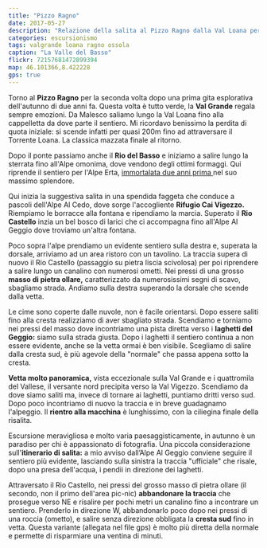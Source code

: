 ```yaml
---
title: "Pizzo Ragno"
date: 2017-05-27
description: "Relazione della salita al Pizzo Ragno dalla Val Loana per L’Alpe Erta, l’Alpe Al Cedo,  l’Alpe Al Geggio e i laghetti del Geggio"
categories: escursionismo
tags: valgrande loana ragno ossola
caption: "La Valle del Basso"
flickr: 72157681472899394
map: 46.101366,8.422228
gps: true
---
```



Torno al **Pizzo Ragno** per la seconda volta dopo una prima gita esplorativa dell'autunno di due anni fa. Questa volta è tutto verde, la **Val Grande** regala sempre emozioni. Da Malesco saliamo lungo la Val Loana fino alla cappelletta da dove parte il sentiero. Mi ricordavo benissimo la perdita di quota iniziale: si scende infatti per quasi 200m fino ad attraversare il Torrente Loana. La classica mazzata finale al ritorno.

Dopo il ponte passiamo anche il **Rio del Basso** e iniziamo a salire lungo la sterrata fino all'Alpe omonima, dove vendono degli ottimi formaggi. Qui riprende il sentiero per l'Alpe Erta, <a href="https://www.flickr.com/photos/signalkuppe/22496449591/" target="_blank">immortalata due anni prima </a> nel suo massimo splendore.

Qui inizia la suggestiva salita in una spendida faggeta che conduce a pascoli dell'Alpe Al Cedo, dove sorge l'accogliente **Rifugio Cai Vigezzo.** Riempiamo le borracce alla fontana e ripendiamo la marcia. Superato il **Rio Castello** inzia un bel bosco di larici che ci accompagna fino all'Alpe Al Geggio dove troviamo un'altra fontana.

Poco sopra l'alpe prendiamo un evidente sentiero sulla destra e, superata la dorsale, arriviamo ad un area ristoro con un tavolino. La traccia supera di nuovo il Rio Castello (passaggio su pietra liscia scivolosa) per poi riprendere a salire lungo un canalino con numerosi ometti. Nei pressi di una grosso **masso di pietra ollare,** caratterizzato da numerosissimi segni di scavo, sbagliamo strada. Andiamo sulla destra superando la dorsale che scende dalla vetta.

Le cime sono coperte dalle nuvole, non è facile orientarsi. Dopo essere saliti fino alla cresta realizziamo di aver sbagliato strada. Scendiamo e torniamo nei pressi del masso dove incontriamo una pista diretta verso i **laghetti del Geggio:** siamo sulla strada giusta. Dopo i laghetti il sentiero continua a non essere evidente, anche se la vetta ormai è ben visibile. Scegliamo di salire dalla cresta sud, è più agevole della "normale" che passa appena sotto la cresta.

**Vetta molto panoramica,** vista eccezionale sulla Val Grande e i quattromila del Vallese, il versante nord precipita verso la Val Vigezzo. Scendiamo da dove siamo saliti ma, invece di tornare ai laghetti, puntiamo dritti verso sud. Dopo poco incontriamo di nuovo la traccia e in breve guadagnamo l'alpeggio. Il **rientro alla macchina** è lunghissimo, con la ciliegina finale della risalita.

Escursione meravigliosa e molto varia paesaggisticamente, in autunno è un paradiso per chi è appassionato di fotografia. Una piccola considerazione sull'**itinerario di salita:** a mio avviso dall’Alpe Al Geggio conviene seguire il sentiero più evidente, lasciando sulla sinistra la traccia "ufficiale" che risale, dopo una presa dell'acqua, i pendii in direzione dei laghetti.

Attraversato il Rio Castello, nei pressi del grosso masso di pietra ollare (il secondo, non il primo dell'area pic-nic) **abbandonare la traccia** che prosegue verso NE e risalire per pochi metri un canalino fino a incontrare un sentiero. Prenderlo in direzione W, abbandonarlo poco dopo nei pressi di una roccia (ometto), e salire senza direzione obbligata la **cresta sud** fino in vetta. Questa variante (allegata nel file gps) è molto più diretta della normale e permette di risparmiare una ventina di minuti.



